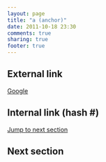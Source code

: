 ```yaml
---
layout: page
title: "a (anchor)"
date: 2011-10-18 23:30
comments: true
sharing: true
footer: true
---
```


## External link
<a href="http://google.com">Google</a>

## Internal link (hash #)
<a href="#internal">Jump to next section</a>

<h2 id="internal">Next section</h2>